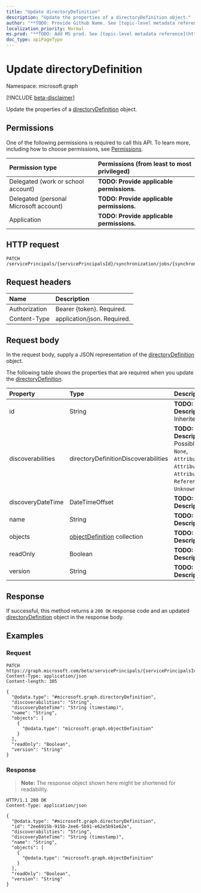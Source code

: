 ```yaml
---
title: "Update directoryDefinition"
description: "Update the properties of a directoryDefinition object."
author: "**TODO: Provide Github Name. See [topic-level metadata reference](https://msgo.azurewebsites.net/add/document/guidelines/metadata.html#topic-level-metadata)**"
localization_priority: Normal
ms.prod: "**TODO: Add MS prod. See [topic-level metadata reference](https://msgo.azurewebsites.net/add/document/guidelines/metadata.html#topic-level-metadata)**"
doc_type: apiPageType
---
```


# Update directoryDefinition
Namespace: microsoft.graph

[!INCLUDE [beta-disclaimer](../../includes/beta-disclaimer.md)]

Update the properties of a [directoryDefinition](../resources/directorydefinition.md) object.

## Permissions
One of the following permissions is required to call this API. To learn more, including how to choose permissions, see [Permissions](/graph/permissions-reference).

|Permission type|Permissions (from least to most privileged)|
|:---|:---|
|Delegated (work or school account)|**TODO: Provide applicable permissions.**|
|Delegated (personal Microsoft account)|**TODO: Provide applicable permissions.**|
|Application|**TODO: Provide applicable permissions.**|

## HTTP request

<!-- {
  "blockType": "ignored"
}
-->
``` http
PATCH /servicePrincipals/{servicePrincipalsId}/synchronization/jobs/{synchronizationJobId}/schema/directories/{directoryDefinitionId}
```

## Request headers
|Name|Description|
|:---|:---|
|Authorization|Bearer {token}. Required.|
|Content-Type|application/json. Required.|

## Request body
In the request body, supply a JSON representation of the [directoryDefinition](../resources/directorydefinition.md) object.

The following table shows the properties that are required when you update the [directoryDefinition](../resources/directorydefinition.md).

|Property|Type|Description|
|:---|:---|:---|
|id|String|**TODO: Add Description** Inherited from [entity](../resources/entity.md)|
|discoverabilities|directoryDefinitionDiscoverabilities|**TODO: Add Description**. Possible values are: `None`, `AttributeNames`, `AttributeDataTypes`, `AttributeReadOnly`, `ReferenceAttributes`, `UnknownFutureValue`.|
|discoveryDateTime|DateTimeOffset|**TODO: Add Description**|
|name|String|**TODO: Add Description**|
|objects|[objectDefinition](../resources/objectdefinition.md) collection|**TODO: Add Description**|
|readOnly|Boolean|**TODO: Add Description**|
|version|String|**TODO: Add Description**|



## Response

If successful, this method returns a `200 OK` response code and an updated [directoryDefinition](../resources/directorydefinition.md) object in the response body.

## Examples

### Request
<!-- {
  "blockType": "request",
  "name": "update_directorydefinition"
}
-->
``` http
PATCH https://graph.microsoft.com/beta/servicePrincipals/{servicePrincipalsId}/synchronization/jobs/{synchronizationJobId}/schema/directories/{directoryDefinitionId}
Content-Type: application/json
Content-length: 305

{
  "@odata.type": "#microsoft.graph.directoryDefinition",
  "discoverabilities": "String",
  "discoveryDateTime": "String (timestamp)",
  "name": "String",
  "objects": [
    {
      "@odata.type": "microsoft.graph.objectDefinition"
    }
  ],
  "readOnly": "Boolean",
  "version": "String"
}
```


### Response
>**Note:** The response object shown here might be shortened for readability.
<!-- {
  "blockType": "response",
  "truncated": true
}
-->
``` http
HTTP/1.1 200 OK
Content-Type: application/json

{
  "@odata.type": "#microsoft.graph.directoryDefinition",
  "id": "2ee6915b-915b-2ee6-5b91-e62e5b91e62e",
  "discoverabilities": "String",
  "discoveryDateTime": "String (timestamp)",
  "name": "String",
  "objects": [
    {
      "@odata.type": "microsoft.graph.objectDefinition"
    }
  ],
  "readOnly": "Boolean",
  "version": "String"
}
```

